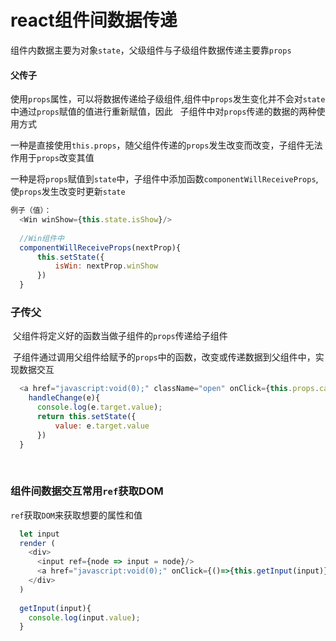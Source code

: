 # react组件间数据传递

  组件内数据主要为对象`state`，父级组件与子级组件数据传递主要靠`props`
  
#### 父传子

  使用`props`属性，可以将数据传递给子级组件,组件中`props`发生变化并不会对`state`中通过`props`赋值的值进行重新赋值，因此
  
  子组件中对`props`传递的数据的两种使用方式
  
  一种是直接使用`this.props`，随父组件传递的`props`发生改变而改变，子组件无法作用于`props`改变其值
  
  一种是将`props`赋值到`state`中，子组件中添加函数`componentWillReceiveProps`,使`props`发生改变时更新`state`
  
```js
例子（值）：
  <Win winShow={this.state.isShow}/>
  
  //Win组件中
  componentWillReceiveProps(nextProp){
      this.setState({
          isWin: nextProp.winShow
      })
  }
```

### 子传父

  父组件将定义好的函数当做子组件的`props`传递给子组件
  
  子组件通过调用父组件给赋予的`props`中的函数，改变或传递数据到父组件中，实现数据交互
  
```js
  <a href="javascript:void(0);" className="open" onClick={this.props.callbackParent}>打开窗口</a>
    handleChange(e){
      console.log(e.target.value);
      return this.setState({
          value: e.target.value
      })
  }
```
  

### 组件间数据交互常用`ref`获取DOM

  `ref`获取`DOM`来获取想要的属性和值

```js
  let input
  render (
    <div>
      <input ref={node => input = node}/>
      <a href="javascript:void(0);" onClick={()=>{this.getInput(input)}}>
    </div>
  )
  
  getInput(input){
    console.log(input.value);
  }
```



  
